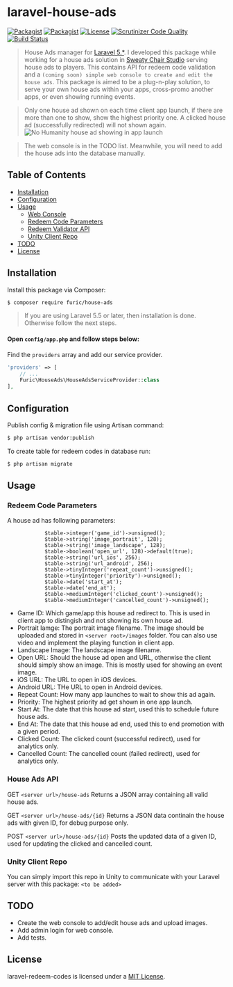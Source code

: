 # laravel-house-ads

[![Packagist](https://img.shields.io/packagist/v/furic/house-ads)](https://packagist.org/packages/furic/house-ads)
[![Packagist](https://img.shields.io/packagist/dt/furic/house-ads)](https://packagist.org/packages/furic/house-ads)
[![License](https://img.shields.io/github/license/furic/laravel-house-ads)](https://packagist.org/packages/furic/house-ads)
[![Scrutinizer Code Quality](https://scrutinizer-ci.com/g/furic/laravel-house-ads/badges/quality-score.png?b=main)](https://scrutinizer-ci.com/g/furic/laravel-house-ads/?branch=main)
[![Build Status](https://scrutinizer-ci.com/g/furic/laravel-house-ads/badges/build.png?b=main)](https://scrutinizer-ci.com/g/furic/laravel-house-ads/build-status/main)

> House Ads manager for [Laravel 5.*](https://laravel.com/). I developed this package while working for a house ads solution in [Sweaty Chair Studio](https://www.sweatychair.com) serving house ads to players. This contains API for redeem code validation and a `(coming soon) simple web console to create and edit the house ads`. This package is aimed to be a plug-n-play solution, to serve your own house ads within your apps, cross-promo another apps, or even showing running events. 

> Only one house ad shown on each time client app launch, if there are more than one to show, show the highest priority one. A clicked house ad (successfully redirected) will not shown again.
![No Humanity house ad showing in app launch](https://www.richardfu.net/wp-content/uploads/nohumanity_house_ad_portrait.jpg)

> The web console is in the TODO list. Meanwhile, you will need to add the house ads into the database manually.

## Table of Contents
- [Installation](#installation)
- [Configuration](#configuration)
- [Usage](#usage)
    - [Web Console](#web-console)
    - [Redeem Code Parameters](#redeem-code-parameters)
    - [Redeem Validator API](#redeem-validator-api)
    - [Unity Client Repo](#unity-client-repo)
- [TODO](#todo)
- [License](#license)

## Installation

Install this package via Composer:
```bash
$ composer require furic/house-ads
```

> If you are using Laravel 5.5 or later, then installation is done. Otherwise follow the next steps.

#### Open `config/app.php` and follow steps below:

Find the `providers` array and add our service provider.

```php
'providers' => [
    // ...
    Furic\HouseAds\HouseAdsServiceProvider::class
],
```

## Configuration

Publish config & migration file using Artisan command:
```bash
$ php artisan vendor:publish
```

To create table for redeem codes in database run:
```bash
$ php artisan migrate
```

## Usage

### Redeem Code Parameters

A house ad has following parameters:
```
            $table->integer('game_id')->unsigned();
            $table->string('image_portrait', 128);
            $table->string('image_landscape', 128);
            $table->boolean('open_url', 128)->default(true);
            $table->string('url_ios', 256);
            $table->string('url_android', 256);
            $table->tinyInteger('repeat_count')->unsigned();
            $table->tinyInteger('priority')->unsigned();
            $table->date('start_at');
            $table->date('end_at');
            $table->mediumInteger('clicked_count')->unsigned();
            $table->mediumInteger('cancelled_count')->unsigned();
```
- Game ID: Which game/app this house ad redirect to. This is used in client app to distingish and not showing its own house ad.
- Portrait Iamge: The portrait image filename. The image should be uploaded and stored in `<server root>/images` folder. You can also use video and implement the playing function in client app.
- Landscape Image: The landscape image filename.
- Open URL: Should the house ad open and URL, otherwise the client should simply show an image. This is mostly used for showing an event image.
- iOS URL: The URL to open in iOS devices.
- Android URL: THe URL to open in Android devices.
- Repeat Count: How many app launches to wait to show this ad again.
- Priority: The highest priority ad get shown in one app launch.
- Start At: The date that this house ad start, used this to schedule future house ads.
- End At: The date that this house ad end, used this to end promotion with a given period.
- Clicked Count: The clicked count (successful redirect), used for analytics only.
- Cancelled Count: The cancelled count (failed redirect), used for analytics only.

### House Ads API

GET `<server url>/house-ads`
Returns a JSON array containing all valid house ads.

GET `<server url>/house-ads/{id}`
Returns a JSON data continain the house ads with given ID, for debug purpose only.

POST `<server url>/house-ads/{id}`
Posts the updated data of a given ID, used for updating the clicked and cancelled count.

### Unity Client Repo
You can simply import this repo in Unity to communicate with your Laravel server with this package:
`<to be added>`

## TODO

- Create the web console to add/edit house ads and upload images.
- Add admin login for web console.
- Add tests.

## License

laravel-redeem-codes is licensed under a [MIT License](https://github.com/furic/laravel-house-ads/blob/main/LICENSE).
